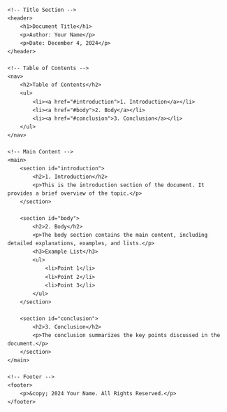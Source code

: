 <!DOCTYPE html>
<html lang="en">
<head>
    <meta charset="UTF-8">
    <meta http-equiv="X-UA-Compatible" content="IE=edge">
    <meta name="viewport" content="width=device-width, initial-scale=1.0">
    <title>Document Title</title>
    <style>
        body {
            font-family: Arial, sans-serif;
            line-height: 1.6;
            margin: 20px;
        }
        h1, h2, h3 {
            color: #333;
        }
        p {
            margin-bottom: 10px;
        }
        ul {
            list-style-type: disc;
            padding-left: 20px;
        }
    </style>
</head>
<body>

    <!-- Title Section -->
    <header>
        <h1>Document Title</h1>
        <p>Author: Your Name</p>
        <p>Date: December 4, 2024</p>
    </header>

    <!-- Table of Contents -->
    <nav>
        <h2>Table of Contents</h2>
        <ul>
            <li><a href="#introduction">1. Introduction</a></li>
            <li><a href="#body">2. Body</a></li>
            <li><a href="#conclusion">3. Conclusion</a></li>
        </ul>
    </nav>

    <!-- Main Content -->
    <main>
        <section id="introduction">
            <h2>1. Introduction</h2>
            <p>This is the introduction section of the document. It provides a brief overview of the topic.</p>
        </section>

        <section id="body">
            <h2>2. Body</h2>
            <p>The body section contains the main content, including detailed explanations, examples, and lists.</p>
            <h3>Example List</h3>
            <ul>
                <li>Point 1</li>
                <li>Point 2</li>
                <li>Point 3</li>
            </ul>
        </section>

        <section id="conclusion">
            <h2>3. Conclusion</h2>
            <p>The conclusion summarizes the key points discussed in the document.</p>
        </section>
    </main>

    <!-- Footer -->
    <footer>
        <p>&copy; 2024 Your Name. All Rights Reserved.</p>
    </footer>

</body>
</html>
